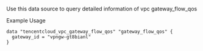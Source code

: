 Use this data source to query detailed information of vpc gateway_flow_qos

Example Usage

```hcl
data "tencentcloud_vpc_gateway_flow_qos" "gateway_flow_qos" {
  gateway_id = "vpngw-gt8bianl"
}
```